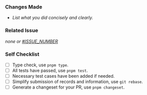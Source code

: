 ### Changes Made
- *List what you did concisely and clearly.*

### Related Issue
*none or [#ISSUE_NUMBER](https://github.com/Kythuen/white-block/issues/ISSUE_NUMBER)*

### Self Checklist
- [ ] Type check, use `pnpm type`.
- [ ] All tests have passed, use `pnpm test`.
- [ ] Necessary test cases have been added if needed.
- [ ] Simplify submission of records and information, use `git rebase`.
- [ ] Generate a changeset for your PR, use `pnpm changeset`.